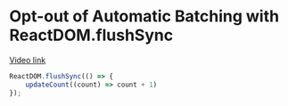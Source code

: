 # Opt-out of Automatic Batching with ReactDOM.flushSync

[Video link]()

<TimeStamp start="0:13" end="0:16">

```jsx 
ReactDOM.flushSync(() => {
    updateCount((count) => count + 1)
});
```

</TimeStamp>
